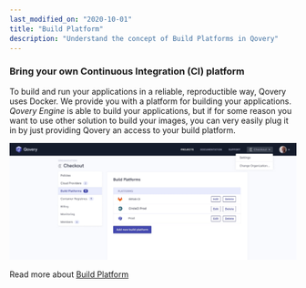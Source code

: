```yaml
---
last_modified_on: "2020-10-01"
title: "Build Platform"
description: "Understand the concept of Build Platforms in Qovery"
---
```

### Bring your own Continuous Integration (CI) platform

To build and run your applications in a reliable, reproductible way, Qovery uses Docker. We provide you with
a platform for building your applications. *Qovery Engine* is able to build your applications, but if for some reason you
want to use other solution to build your images, you can very easily plug it in by just providing Qovery an access to your
build platform.

<img src="/img/build-platform.jpg"/>

Read more about [Build Platform][docs.using-qovery.configuration.business.build-platform]


[docs.using-qovery.configuration.business.build-platform]: /docs/using-qovery/configuration/business/build-platform/
